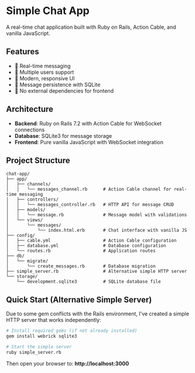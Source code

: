 # Simple Chat App

A real-time chat application built with Ruby on Rails, Action Cable, and vanilla JavaScript.

## Features

- 💬 Real-time messaging
- 👥 Multiple users support
- 🎨 Modern, responsive UI
- 💾 Message persistence with SQLite
- 🚀 No external dependencies for frontend

## Architecture

- **Backend**: Ruby on Rails 7.2 with Action Cable for WebSocket connections
- **Database**: SQLite3 for message storage
- **Frontend**: Pure vanilla JavaScript with WebSocket integration

## Project Structure

```
chat-app/
├── app/
│   ├── channels/
│   │   └── messages_channel.rb      # Action Cable channel for real-time messaging
│   ├── controllers/
│   │   └── messages_controller.rb   # HTTP API for message CRUD
│   ├── models/
│   │   └── message.rb               # Message model with validations
│   └── views/
│       └── messages/
│           └── index.html.erb       # Chat interface with vanilla JS
├── config/
│   ├── cable.yml                    # Action Cable configuration
│   ├── database.yml                 # Database configuration
│   └── routes.rb                    # Application routes
├── db/
│   └── migrate/
│       └── create_messages.rb       # Database migration
├── simple_server.rb                 # Alternative simple HTTP server
└── storage/
    └── development.sqlite3          # SQLite database file
```

## Quick Start (Alternative Simple Server)

Due to some gem conflicts with the Rails environment, I've created a simple HTTP server that works independently:

```bash
# Install required gems (if not already installed)
gem install webrick sqlite3

# Start the simple server
ruby simple_server.rb
```

Then open your browser to: **http://localhost:3000**
